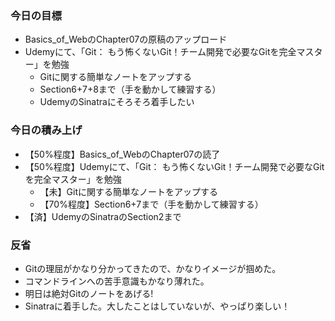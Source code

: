 ### 今日の目標
- Basics_of_WebのChapter07の原稿のアップロード
- Udemyにて、「Git： もう怖くないGit！チーム開発で必要なGitを完全マスター」を勉強
  - Gitに関する簡単なノートをアップする
  - Section6+7+8まで（手を動かして練習する）
  - UdemyのSinatraにそろそろ着手したい
  
### 今日の積み上げ
- 【50%程度】Basics_of_WebのChapter07の読了
- 【50%程度】Udemyにて、「Git： もう怖くないGit！チーム開発で必要なGitを完全マスター」を勉強
  - 【未】Gitに関する簡単なノートをアップする
  - 【70%程度】Section6+7まで（手を動かして練習する）
- 【済】UdemyのSinatraのSection2まで

### 反省
- Gitの理屈がかなり分かってきたので、かなりイメージが掴めた。
- コマンドラインへの苦手意識もかなり薄れた。
- 明日は絶対Gitのノートをあげる!
- Sinatraに着手した。大したことはしていないが、やっぱり楽しい！
